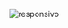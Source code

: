 ![responsivo](https://user-images.githubusercontent.com/68760595/139607053-baf3c87e-6f55-47ce-a61b-b3cd4c524058.png)
